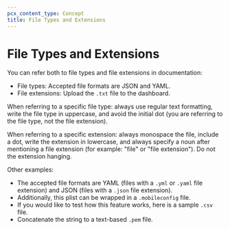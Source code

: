 ```yaml
---
pcx_content_type: Concept
title: File Types and Extensions
---
```


# File Types and Extensions

You can refer both to file types and file extensions in documentation:

+ File types: Accepted file formats are JSON and YAML. 
+ File extensions: Upload the `.txt` file to the dashboard.

When referring to a specific file type: always use regular text formatting, write the file type in uppercase, and avoid the initial dot (you are referring to the file type, not the file extension).

When referring to a specific extension: always monospace the file, include a dot, write the extension in lowercase, and always specify a noun after mentioning a file extension (for example: "file" or "file extension"). Do not the extension hanging. 

Other examples:

+ The accepted file formats are YAML (files with a `.yml` or `.yaml` file extension) and JSON (files with a `.json` file extension).
+ Additionally, this plist can be wrapped in a `.mobileconfig` file.
+ If you would like to test how this feature works, here is a sample `.csv` file.
+ Concatenate the string to a text-based `.pem` file.